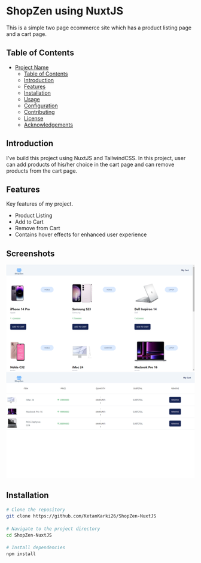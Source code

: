 # ShopZen using NuxtJS

This is a simple two page ecommerce site which has a product listing page and a cart page.

## Table of Contents

- [Project Name](#ShopZen-using-NuxtJS)
  - [Table of Contents](#table-of-contents)
  - [Introduction](#introduction)
  - [Features](#features)
  - [Installation](#installation)
  - [Usage](#usage)
  - [Configuration](#configuration)
  - [Contributing](#contributing)
  - [License](#license)
  - [Acknowledgements](#acknowledgements)

## Introduction

I've build this project using NuxtJS and TailwindCSS. In this project, user can add products of his/her choice in the cart page and can remove products from the cart page.

## Features

Key features of my project.

- Product Listing
- Add to Cart
- Remove from Cart
- Contains hover effects for enhanced user experience

## Screenshots


![Screenshot 1](screenshots/screenshot1.png)
![Screenshot 2](screenshots/screenshot2.png)

## Installation

```bash
# Clone the repository
git clone https://github.com/KetanKarki26/ShopZen-NuxtJS

# Navigate to the project directory
cd ShopZen-NuxtJS

# Install dependencies
npm install
```
